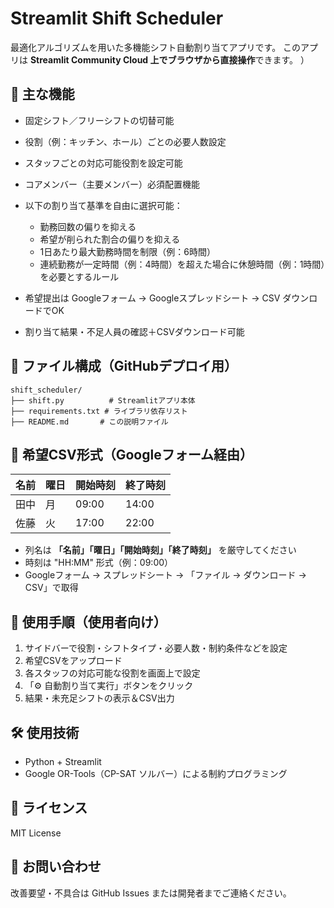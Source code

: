 # Streamlit Shift Scheduler

最適化アルゴリズムを用いた多機能シフト自動割り当てアプリです。 このアプリは **Streamlit Community Cloud 上でブラウザから直接操作**できます。
）

## 🔧 主な機能

* 固定シフト／フリーシフトの切替可能
* 役割（例：キッチン、ホール）ごとの必要人数設定
* スタッフごとの対応可能役割を設定可能
* コアメンバー（主要メンバー）必須配置機能
* 以下の割り当て基準を自由に選択可能：

  * 勤務回数の偏りを抑える
  * 希望が削られた割合の偏りを抑える
  * 1日あたり最大勤務時間を制限（例：6時間）
  * 連続勤務が一定時間（例：4時間）を超えた場合に休憩時間（例：1時間）を必要とするルール
* 希望提出は Googleフォーム → Googleスプレッドシート → CSV ダウンロードでOK
* 割り当て結果・不足人員の確認＋CSVダウンロード可能

## 📁 ファイル構成（GitHubデプロイ用）

```
shift_scheduler/
├── shift.py          # Streamlitアプリ本体
├── requirements.txt # ライブラリ依存リスト
├── README.md       # この説明ファイル
```


## 🧾 希望CSV形式（Googleフォーム経由）

| 名前 | 曜日 | 開始時刻  | 終了時刻  |
| -- | -- | ----- | ----- |
| 田中 | 月  | 09:00 | 14:00 |
| 佐藤 | 火  | 17:00 | 22:00 |

* 列名は **「名前」「曜日」「開始時刻」「終了時刻」** を厳守してください
* 時刻は "HH\:MM" 形式（例：09:00）
* Googleフォーム → スプレッドシート → 「ファイル → ダウンロード → CSV」で取得

## 🧠 使用手順（使用者向け）

1. サイドバーで役割・シフトタイプ・必要人数・制約条件などを設定
2. 希望CSVをアップロード
3. 各スタッフの対応可能な役割を画面上で設定
4. 「⚙️ 自動割り当て実行」ボタンをクリック
5. 結果・未充足シフトの表示＆CSV出力

## 🛠 使用技術

* Python + Streamlit
* Google OR-Tools（CP-SAT ソルバー）による制約プログラミング

## 📝 ライセンス

MIT License

## 📮 お問い合わせ

改善要望・不具合は GitHub Issues または開発者までご連絡ください。
